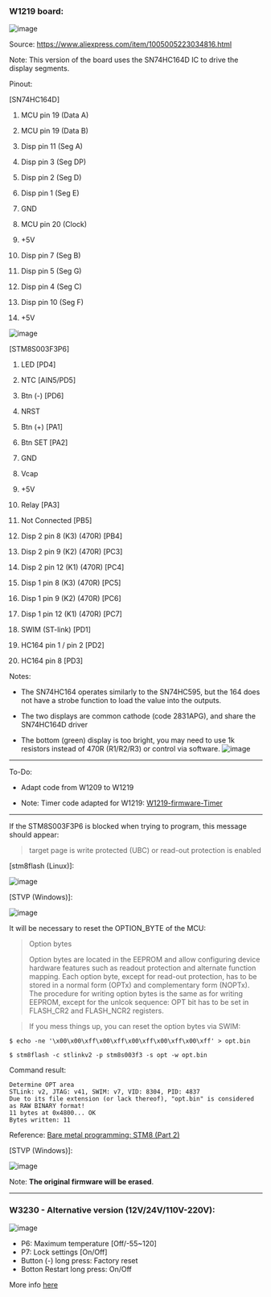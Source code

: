 ### W1219 board:

![image](https://raw.githubusercontent.com/rtek1000/W1209-firmware-modified/master/W1219-firmware-Dual-display/Doc/Dual_display.jpg)

Source: https://www.aliexpress.com/item/1005005223034816.html

Note: This version of the board uses the SN74HC164D IC to drive the display segments.

Pinout:

[SN74HC164D]
1. MCU pin 19 (Data A)
2. MCU pin 19 (Data B)
3. Disp pin 11 (Seg A)
4. Disp pin 3 (Seg DP)
5. Disp pin 2 (Seg D)
6. Disp pin 1 (Seg E)
7. GND

8. MCU pin 20 (Clock)
9. +5V
10. Disp pin 7 (Seg B)
11. Disp pin 5 (Seg G)
12. Disp pin 4 (Seg C)
13. Disp pin 10 (Seg F)
14. +5V

![image](https://raw.githubusercontent.com/rtek1000/W1209-firmware-modified/master/W1219-firmware-Dual-display/Doc/SN74HC164D.png)


[STM8S003F3P6]
1. LED [PD4]
2. NTC [AIN5/PD5]
3. Btn (-) [PD6]
4. NRST
5. Btn (+) [PA1]
6. Btn SET [PA2]
7. GND
8. Vcap
9. +5V
10. Relay [PA3]

11. Not Connected [PB5]
12. Disp 2 pin 8 (K3) (470R) [PB4]
13. Disp 2 pin 9 (K2) (470R) [PC3]
14. Disp 2 pin 12 (K1) (470R) [PC4]
15. Disp 1 pin 8 (K3) (470R) [PC5]
16. Disp 1 pin 9 (K2) (470R) [PC6]
17. Disp 1 pin 12 (K1) (470R) [PC7]
18. SWIM (ST-link) [PD1]
19. HC164 pin 1 / pin 2 [PD2]
20. HC164 pin 8 [PD3]

Notes:
- The SN74HC164 operates similarly to the SN74HC595, but the 164 does not have a strobe function to load the value into the outputs.
- The two displays are common cathode (code 2831APG), and share the SN74HC164D driver

- The bottom (green) display is too bright, you may need to use 1k resistors instead of 470R (R1/R2/R3) or control via software.
![image](https://raw.githubusercontent.com/rtek1000/W1209-firmware-modified/master/W1219-firmware-Dual-display/Doc/W1219_Displays.png)

----------

To-Do:
- Adapt code from W1209 to W1219

- Note: Timer code adapted for W1219: [W1219-firmware-Timer](https://github.com/rtek1000/W1209-firmware-modified/tree/master/W1219-firmware-Timer)

----------

If the STM8S003F3P6 is blocked when trying to program, this message should appear:

> target page is write protected (UBC) or read-out protection is enabled

[stm8flash (Linux)]:

![image](https://raw.githubusercontent.com/rtek1000/W1209-firmware-modified/master/W1209-firmware-Timer/Doc/MCU_write_protected.png)

[STVP (Windows)]:

![image](https://raw.githubusercontent.com/rtek1000/W1209-firmware-modified/master/W1209-firmware-Timer/Doc/Chip_protected.png)


It will be necessary to reset the OPTION_BYTE of the MCU:

>Option bytes
>
>Option bytes are located in the EEPROM and allow configuring device hardware features such as readout protection and alternate function mapping. Each option byte, except for read-out protection, has to be stored in a normal form (OPTx) and complementary form (NOPTx). The procedure for writing option bytes is the same as for writing EEPROM, except for the unlcok sequence: OPT bit has to be set in FLASH_CR2 and FLASH_NCR2 registers.

>If you mess things up, you can reset the option bytes via SWIM:

```$ echo -ne '\x00\x00\xff\x00\xff\x00\xff\x00\xff\x00\xff' > opt.bin```

```$ stm8flash -c stlinkv2 -p stm8s003f3 -s opt -w opt.bin```


Command result:
```
Determine OPT area
STLink: v2, JTAG: v41, SWIM: v7, VID: 8304, PID: 4837
Due to its file extension (or lack thereof), "opt.bin" is considered as RAW BINARY format!
11 bytes at 0x4800... OK
Bytes written: 11
```

Reference: [Bare metal programming: STM8 (Part 2) ](https://lujji.github.io/blog/bare-metal-programming-stm8-part2/)

[STVP (Windows)]:

![image](https://raw.githubusercontent.com/rtek1000/W1209-firmware-modified/master/W1209-firmware-Timer/Doc/Chip_unprotected.png)

Note: **The original firmware will be erased**.

----------

### W3230 - Alternative version (12V/24V/110V-220V):
![image](https://raw.githubusercontent.com/rtek1000/W1209-firmware-modified/master/W3230-firmware-Dual-display/Doc/W3230.png)

- P6: Maximum temperature [Off/-55~120]
- P7: Lock settings [On/Off]
- Button (-) long press: Factory reset
- Botton Restart long press: On/Off

More info [here](https://github.com/rtek1000/W1209-firmware-modified/tree/master/W3230-firmware-Dual-display)

